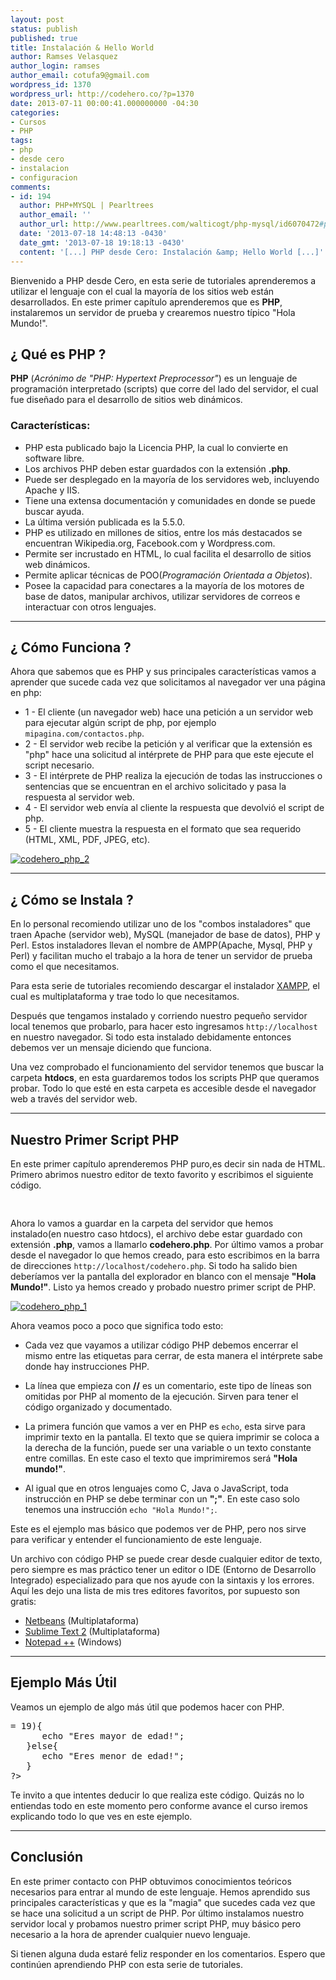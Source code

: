 ```yaml
---
layout: post
status: publish
published: true
title: Instalación & Hello World
author: Ramses Velasquez
author_login: ramses
author_email: cotufa9@gmail.com
wordpress_id: 1370
wordpress_url: http://codehero.co/?p=1370
date: 2013-07-11 00:00:41.000000000 -04:30
categories:
- Cursos
- PHP
tags:
- php
- desde cero
- instalacion
- configuracion
comments:
- id: 194
  author: PHP+MYSQL | Pearltrees
  author_email: ''
  author_url: http://www.pearltrees.com/walticogt/php-mysql/id6070472#pearl84277427&amp;show=reveal,6
  date: '2013-07-18 14:48:13 -0430'
  date_gmt: '2013-07-18 19:18:13 -0430'
  content: '[...] PHP desde Cero: Instalación &amp; Hello World [...]'
---
```

<p>Bienvenido a PHP desde Cero, en esta serie de tutoriales aprenderemos a utilizar el lenguaje con el cual la mayoría de los sitios web están desarrollados. En este primer capítulo aprenderemos que es <strong>PHP</strong>, instalaremos un servidor de prueba y crearemos nuestro típico "Hola Mundo!".</p>

<h2>¿ Qué es PHP ?</h2>

<p><strong>PHP</strong> (<em>Acrónimo de "PHP: Hypertext Preprocessor"</em>) es un lenguaje de programación interpretado (scripts) que corre del lado del servidor, el cual fue diseñado para el desarrollo de sitios web dinámicos.</p>

<h3>Características:</h3>

<ul>
<li>PHP esta publicado bajo la Licencia PHP, la cual lo convierte en software libre. </li>
<li>Los archivos PHP deben estar guardados con la extensión <strong>.php</strong>. </li>
<li>Puede ser desplegado en la mayoría de los servidores web, incluyendo Apache y IIS.</li>
<li>Tiene una extensa documentación y comunidades en donde se puede buscar ayuda. </li>
<li>La última versión publicada es la 5.5.0. </li>
<li>PHP es utilizado en millones de sitios, entre los más destacados se encuentran Wikipedia.org, Facebook.com y Wordpress.com.</li>
<li>Permite ser incrustado en HTML, lo cual facilita el desarrollo de sitios web dinámicos. </li>
<li>Permite aplicar técnicas de POO(<em>Programación Orientada a Objetos</em>).</li>
<li>Posee la capacidad para conectares a la mayoría de los motores de base de datos, manipular archivos, utilizar servidores de correos e interactuar con otros lenguajes. </li>
</ul>

<hr />

<h2>¿ Cómo Funciona ?</h2>

<p>Ahora que sabemos que es PHP y sus principales características vamos a aprender que sucede cada vez que solicitamos al navegador ver una página en php:</p>

<ul>
<li>1 - El cliente (un navegador web) hace una petición a un servidor web para ejecutar algún script de php, por ejemplo <code>mipagina.com/contactos.php</code>.</li>
<li>2 - El servidor web recibe la petición y al verificar que la extensión es "php" hace una solicitud al intérprete de PHP para que este ejecute el script necesario. </li>
<li>3 - El intérprete de PHP realiza la ejecución de todas las instrucciones o sentencias que se encuentran en el archivo solicitado y pasa la respuesta al servidor web.</li>
<li>4 - El servidor web envía al cliente la respuesta que devolvió el script de php.</li>
<li>5 - El cliente muestra la respuesta en el formato que sea requerido (HTML, XML, PDF, JPEG, etc). </li>
</ul>

<p><a href="http://codehero.co/oc-content/uploads/2013/07/codehero_php_2.png"><img src="http://codehero.co/oc-content/uploads/2013/07/codehero_php_2-300x217.png" alt="codehero_php_2" class="aligncenter size-medium wp-image-1372" /></a></p>

<hr />

<h2>¿ Cómo se Instala ?</h2>

<p>En lo personal recomiendo utilizar uno de los "combos instaladores" que traen Apache (servidor web), MySQL (manejador de base de datos), PHP y Perl. Estos instaladores llevan el nombre de AMPP(Apache, Mysql, PHP y Perl) y facilitan mucho el trabajo a la hora de tener un servidor de prueba como el que necesitamos.</p>

<p>Para esta serie de tutoriales recomiendo descargar el instalador <a href="http://www.apachefriends.org/es/xampp.html">XAMPP</a>, el cual es multiplataforma y trae todo lo que necesitamos.</p>

<p>Después que tengamos instalado y corriendo nuestro pequeño servidor local tenemos que probarlo, para hacer esto ingresamos <code>http://localhost</code> en nuestro navegador. Si todo esta instalado debidamente entonces debemos ver un mensaje diciendo que funciona.</p>

<p>Una vez comprobado el funcionamiento del servidor tenemos que buscar la carpeta <strong>htdocs</strong>, en esta guardaremos todos los scripts PHP que queramos probar. Todo lo que esté en esta carpeta es accesible desde el navegador web a través del servidor web.</p>

<hr />

<h2>Nuestro Primer Script PHP</h2>

<p>En este primer capítulo aprenderemos PHP puro,es decir sin nada de HTML. Primero abrimos nuestro editor de texto favorito y escribimos el siguiente código.</p>

<pre><?php
   //comentario
   echo "Hola Mundo!"; 
?>
</pre>

<p>Ahora lo vamos a guardar en la carpeta del servidor que hemos instalado(en nuestro caso htdocs), el archivo debe estar guardado con extensión <strong>.php</strong>, vamos a llamarlo <strong>codehero.php</strong>. Por último vamos a probar desde el navegador lo que hemos creado, para esto escribimos en la barra de direcciones <code>http://localhost/codehero.php</code>. Si todo ha salido bien deberíamos ver la pantalla del explorador en blanco con el mensaje <strong>"Hola Mundo!"</strong>. Listo ya hemos creado y probado nuestro primer script de PHP.</p>

<p><a href="http://codehero.co/oc-content/uploads/2013/07/codehero_php_1.png"><img src="http://codehero.co/oc-content/uploads/2013/07/codehero_php_1.png" alt="codehero_php_1" class="aligncenter size-full wp-image-1371" /></a></p>

<p>Ahora veamos poco a poco que significa todo esto:</p>

<ul>
<li><p>Cada vez que vayamos a utilizar código PHP debemos encerrar el mismo entre las etiquetas <strong><?php** para abrir y **?></strong> para cerrar, de esta manera el intérprete sabe donde hay instrucciones PHP.</p></li>
<li><p>La línea que empieza con <strong>//</strong> es un comentario, este tipo de líneas son omitidas por PHP al momento de la ejecución. Sirven para tener el código organizado y documentado.</p></li>
<li><p>La primera función que vamos a ver en PHP es <code>echo</code>, esta sirve para imprimir texto en la pantalla. El texto que se quiera imprimir se coloca a la derecha de la función, puede ser una variable o un texto constante entre comillas. En este caso el texto que imprimiremos será <strong>"Hola mundo!"</strong>.</p></li>
<li><p>Al igual que en otros lenguajes como C, Java o JavaScript, toda instrucción en PHP se debe terminar con un <strong>";"</strong>. En este caso solo tenemos una instrucción <code>echo "Hola Mundo!";</code>.</p></li>
</ul>

<p>Este es el ejemplo mas básico que podemos ver de PHP, pero nos sirve para verificar y entender el funcionamiento de este lenguaje.</p>

<p>Un archivo con código PHP se puede crear desde cualquier editor de texto, pero siempre es mas práctico tener un editor o IDE (Entorno de Desarrollo Integrado) especializado para que nos ayude con la sintaxis y los errores. Aquí les dejo una lista de mis tres editores favoritos, por supuesto son gratis:</p>

<ul>
<li><a href="https://netbeans.org/">Netbeans</a> (Multiplataforma) </li>
<li><a href="http://sublimetext.com">Sublime Text 2</a> (Multiplataforma)</li>
<li><a href="http://notepad-plus-plus.org">Notepad ++</a> (Windows) </li>
</ul>

<hr />

<h2>Ejemplo Más Útil</h2>

<p>Veamos un ejemplo de algo más útil que podemos hacer con PHP.</p>

<pre><?php
   $edad = 19;
   if( $edad >= 19){
      echo "Eres mayor de edad!";
   }else{
      echo "Eres menor de edad!";
   }
?> 
</pre>

<p>Te invito a que intentes deducir lo que realiza este código. Quizás no lo entiendas todo en este momento pero conforme avance el curso iremos explicando todo lo que ves en este ejemplo.</p>

<hr />

<h2>Conclusión</h2>

<p>En este primer contacto con PHP obtuvimos conocimientos teóricos necesarios para entrar al mundo de este lenguaje. Hemos aprendido sus principales características y que es la "magia" que sucedes cada vez que se hace una solicitud a un script de PHP. Por último instalamos nuestro servidor local y probamos nuestro primer script PHP, muy básico pero necesario a la hora de aprender cualquier nuevo lenguaje.</p>

<p>Si tienen alguna duda estaré feliz responder en los comentarios. Espero que continúen aprendiendo PHP con esta serie de tutoriales.</p>
